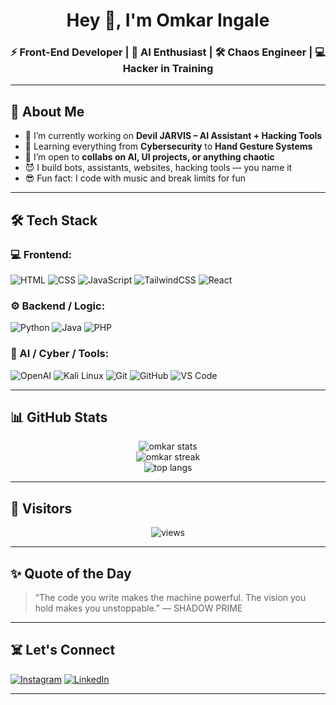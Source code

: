 <h1 align="center">Hey 👋, I'm Omkar Ingale</h1>
<h3 align="center">⚡ Front-End Developer | 🤖 AI Enthusiast | 🛠️ Chaos Engineer | 💻 Hacker in Training</h3>

---

## 🧠 About Me

- 🔭 I’m currently working on **Devil JARVIS – AI Assistant + Hacking Tools**
- 🌱 Learning everything from **Cybersecurity** to **Hand Gesture Systems**
- 🤝 I’m open to **collabs on AI, UI projects, or anything chaotic**
- 😈 I build bots, assistants, websites, hacking tools — you name it
- 😎 Fun fact: I code with music and break limits for fun

---

## 🛠️ Tech Stack

### 💻 Frontend:
![HTML](https://img.shields.io/badge/-HTML5-E34F26?style=flat&logo=html5&logoColor=white)
![CSS](https://img.shields.io/badge/-CSS3-1572B6?style=flat&logo=css3)
![JavaScript](https://img.shields.io/badge/-JavaScript-F7DF1E?style=flat&logo=javascript&logoColor=black)
![TailwindCSS](https://img.shields.io/badge/-TailwindCSS-38B2AC?style=flat&logo=tailwind-css)
![React](https://img.shields.io/badge/-React-61DAFB?style=flat&logo=react)

### ⚙️ Backend / Logic:
![Python](https://img.shields.io/badge/-Python-3776AB?style=flat&logo=python&logoColor=white)
![Java](https://img.shields.io/badge/-Java-007396?style=flat&logo=java&logoColor=white)
![PHP](https://img.shields.io/badge/-PHP-777BB4?style=flat&logo=php)

### 🧠 AI / Cyber / Tools:
![OpenAI](https://img.shields.io/badge/-OpenAI-412991?style=flat&logo=openai)
![Kali Linux](https://img.shields.io/badge/-Kali%20Linux-557C94?style=flat&logo=kalilinux)
![Git](https://img.shields.io/badge/-Git-F05032?style=flat&logo=git)
![GitHub](https://img.shields.io/badge/-GitHub-181717?style=flat&logo=github)
![VS Code](https://img.shields.io/badge/-VS%20Code-007ACC?style=flat&logo=visual-studio-code)

---

## 📊 GitHub Stats

<p align="center">
  <img src="https://github-readme-stats.vercel.app/api?username=omkar-ingale&show_icons=true&theme=tokyonight" alt="omkar stats" />
  <br />
  <img src="https://github-readme-streak-stats.herokuapp.com/?user=omkar-ingale&theme=tokyonight" alt="omkar streak" />
  <br />
  <img src="https://github-readme-stats.vercel.app/api/top-langs/?username=omkar-ingale&layout=compact&theme=tokyonight" alt="top langs" />
</p>

---

## 🧿 Visitors

<p align="center">
  <img src="https://komarev.com/ghpvc/?username=omkar-ingale&label=👀+Profile+views&color=blue&style=flat" alt="views" />
</p>

---

## ✨ Quote of the Day

> “The code you write makes the machine powerful. The vision you hold makes you unstoppable.” — SHADOW PRIME

---

## ☠️ Let's Connect

[![Instagram](https://img.shields.io/badge/@your_instagram-E4405F?style=flat&logo=instagram&logoColor=white)](https://www.instagram.com/_chil_ace/)
[![LinkedIn](https://img.shields.io/badge/LinkedIn-blue?style=flat&logo=linkedin&logoColor=white)](https://www.linkedin.com/in/omkar-ingale-a6b285365/)


---

